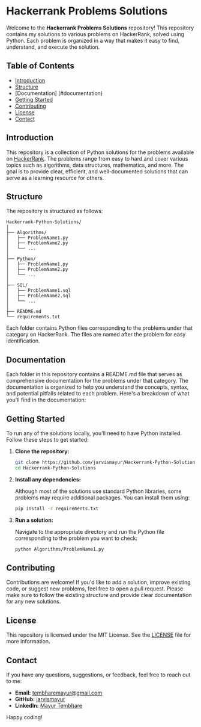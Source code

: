 # Hackerrank Problems Solutions

Welcome to the **Hackerrank Problems Solutions** repository! This repository contains my solutions to various problems on HackerRank, solved using Python. Each problem is organized in a way that makes it easy to find, understand, and execute the solution.

## Table of Contents

- [Introduction](#introduction)
- [Structure](#structure)
- [Documentation] (#documentation)
- [Getting Started](#getting-started)
- [Contributing](#contributing)
- [License](#license)
- [Contact](#contact)

## Introduction

This repository is a collection of Python solutions for the problems available on [HackerRank](https://www.hackerrank.com/). The problems range from easy to hard and cover various topics such as algorithms, data structures, mathematics, and more. The goal is to provide clear, efficient, and well-documented solutions that can serve as a learning resource for others.

## Structure

The repository is structured as follows:

```
Hackerrank-Python-Solutions/
│
├── Algorithms/
│   ├── ProblemName1.py
│   ├── ProblemName2.py
│   └── ...
│
├── Python/
│   ├── ProblemName1.py
│   ├── ProblemName2.py
│   └── ...
│
├── SQL/
│   ├── ProblemName1.sql
│   ├── ProblemName2.sql
│   └── ...
│
├── README.md
└── requirements.txt
```

Each folder contains Python files corresponding to the problems under that category on HackerRank. The files are named after the problem for easy identification.

## Documentation

Each folder in this repository contains a README.md file that serves as comprehensive documentation for the problems under that category. The documentation is organized to help you understand the concepts, syntax, and potential pitfalls related to each problem. Here's a breakdown of what you'll find in the documentation:





## Getting Started

To run any of the solutions locally, you'll need to have Python installed. Follow these steps to get started:

1. **Clone the repository:**

   ```bash
   git clone https://github.com/jarvismayur/Hackerrank-Python-Solutions.git
   cd Hackerrank-Python-Solutions
   ```

2. **Install any dependencies:**

   Although most of the solutions use standard Python libraries, some problems may require additional packages. You can install them using:

   ```bash
   pip install -r requirements.txt
   ```

3. **Run a solution:**

   Navigate to the appropriate directory and run the Python file corresponding to the problem you want to check:

   ```bash
   python Algorithms/ProblemName1.py
   ```

## Contributing

Contributions are welcome! If you'd like to add a solution, improve existing code, or suggest new problems, feel free to open a pull request. Please make sure to follow the existing structure and provide clear documentation for any new solutions.

## License

This repository is licensed under the MIT License. See the [LICENSE](LICENSE) file for more information.

## Contact

If you have any questions, suggestions, or feedback, feel free to reach out to me:

- **Email:** [tembharemayur@gmail.com](mailto:tembharemayur@gmail.com)
- **GitHub:** [jarvismayur](https://github.com/jarvismayur)
- **LinkedIn:** [Mayur Tembhare](https://www.linkedin.com/in/mayur-tembhare/)

Happy coding!